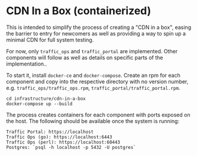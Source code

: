 <!--
    Licensed to the Apache Software Foundation (ASF) under one
    or more contributor license agreements.  See the NOTICE file
    distributed with this work for additional information
    regarding copyright ownership.  The ASF licenses this file
    to you under the Apache License, Version 2.0 (the
    "License"); you may not use this file except in compliance
    with the License.  You may obtain a copy of the License at

      http://www.apache.org/licenses/LICENSE-2.0

    Unless required by applicable law or agreed to in writing,
    software distributed under the License is distributed on an
    "AS IS" BASIS, WITHOUT WARRANTIES OR CONDITIONS OF ANY
    KIND, either express or implied.  See the License for the
    specific language governing permissions and limitations
    under the License.
-->

CDN In a Box (containerized)
============================

This is intended to simplify the process of creating a "CDN in a box",  easing
the barrier to entry for newcomers as well as providing a way to spin up a
minimal CDN for full system testing.

For now,  only `traffic_ops` and `traffic_portal` are implemented.  Other
components will follow as well as details on specific parts of the
implementation.. 

To start it, install `docker-ce` and `docker-compose`.  Create an rpm for each
component and copy into the respective directory with no version number, e.g.
`traffic_ops/traffic_ops.rpm`, `traffic_portal/traffic_portal.rpm`.
    
    cd infrastructure/cdn-in-a-box
    docker-compose up --build

The process creates containers for each component with ports exposed on the host.  The
following should be available once the system is running:
   
    Traffic Portal: https://localhost    
    Traffic Ops (go): https://localhost:6443
    Traffic Ops (perl): https://localhost:60443
    Postgres: `psql -h localhost -p 5432 -U postgres`
